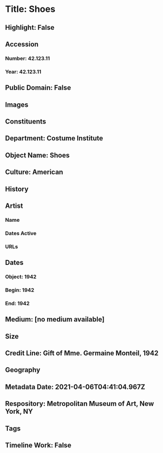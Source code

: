 # Title: Shoes
## Highlight: False
## Accession
### Number: 42.123.11
### Year: 42.123.11
## Public Domain: False
## Images
## Constituents
## Department: Costume Institute
## Object Name: Shoes
## Culture: American
## History
## Artist
### Name
### Dates Active
### URLs
## Dates
### Object: 1942
### Begin: 1942
### End: 1942
## Medium: [no medium available]
## Size
## Credit Line: Gift of Mme. Germaine Monteil, 1942
## Geography
## Metadata Date: 2021-04-06T04:41:04.967Z
## Respository: Metropolitan Museum of Art, New York, NY
## Tags
## Timeline Work: False